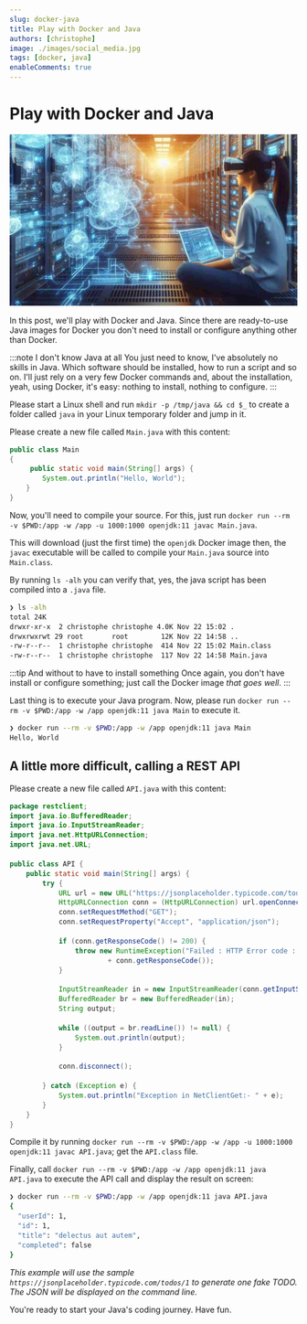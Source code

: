 ```yaml
---
slug: docker-java
title: Play with Docker and Java
authors: [christophe]
image: ./images/social_media.jpg
tags: [docker, java]
enableComments: true
---
```

# Play with Docker and Java

![Play with Docker and Java](./images/header.jpg)

In this post, we'll play with Docker and Java. Since there are ready-to-use Java images for Docker you don't need to install or configure anything other than Docker.

:::note I don't know Java at all
You just need to know, I've absolutely no skills in Java. Which software should be installed, how to run a script and so on. I'll just rely on a very few Docker commands and, about the installation, yeah, using Docker, it's easy: nothing to install, nothing to configure.
:::

<!-- truncate -->

Please start a Linux shell and run `mkdir -p /tmp/java && cd $_` to create a folder called `java` in your Linux temporary folder and jump in it.

Please create a new file called `Main.java` with this content:

```java
public class Main
{
     public static void main(String[] args) {
        System.out.println("Hello, World");
    }
}
```

Now, you'll need to compile your source. For this, just run `docker run --rm -v $PWD:/app -w /app -u 1000:1000 openjdk:11 javac Main.java`.

This will download (just the first time) the `openjdk` Docker image then, the `javac` executable will be called to compile your `Main.java` source into `Main.class`.

By running `ls -alh` you can verify that, yes, the java script has been compiled into a `.java` file.

```bash
❯ ls -alh
total 24K
drwxr-xr-x  2 christophe christophe 4.0K Nov 22 15:02 .
drwxrwxrwt 29 root       root        12K Nov 22 14:58 ..
-rw-r--r--  1 christophe christophe  414 Nov 22 15:02 Main.class
-rw-r--r--  1 christophe christophe  117 Nov 22 14:58 Main.java
```

:::tip And without to have to install something
Once again, you don't have install or configure something; just call the Docker image *that goes well*.
::: 

Last thing is to execute your Java program. Now, please run `docker run --rm -v $PWD:/app -w /app openjdk:11 java Main` to execute it.

```bash
❯ docker run --rm -v $PWD:/app -w /app openjdk:11 java Main
Hello, World
```

## A little more difficult, calling a REST API

Please create a new file called `API.java` with this content:

```java
package restclient;
import java.io.BufferedReader;
import java.io.InputStreamReader;
import java.net.HttpURLConnection;
import java.net.URL;

public class API {
    public static void main(String[] args) {
        try {
            URL url = new URL("https://jsonplaceholder.typicode.com/todos/1");
            HttpURLConnection conn = (HttpURLConnection) url.openConnection();
            conn.setRequestMethod("GET");
            conn.setRequestProperty("Accept", "application/json");

            if (conn.getResponseCode() != 200) {
                throw new RuntimeException("Failed : HTTP Error code : "
                        + conn.getResponseCode());
            }

            InputStreamReader in = new InputStreamReader(conn.getInputStream());
            BufferedReader br = new BufferedReader(in);
            String output;

            while ((output = br.readLine()) != null) {
                System.out.println(output);
            }

            conn.disconnect();

        } catch (Exception e) {
            System.out.println("Exception in NetClientGet:- " + e);
        }
    }
}
```

Compile it by running `docker run --rm -v $PWD:/app -w /app -u 1000:1000 openjdk:11 javac API.java`; get the `API.class` file.

Finally, call `docker run --rm -v $PWD:/app -w /app openjdk:11 java API.java` to execute the API call and display the result on screen:

```bash
❯ docker run --rm -v $PWD:/app -w /app openjdk:11 java API.java
{
  "userId": 1,
  "id": 1,
  "title": "delectus aut autem",
  "completed": false
}
```

*This example will use the sample `https://jsonplaceholder.typicode.com/todos/1` to generate one fake TODO. The JSON will be displayed on the command line.*

You're ready to start your Java's coding journey. Have fun.